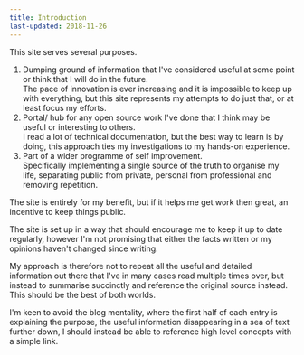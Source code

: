 ```yaml
---
title: Introduction
last-updated: 2018-11-26
---
```


This site serves several purposes.  
1. Dumping ground of information that I've considered useful at some point or think that I will do in the future.  
   The pace of innovation is ever increasing and it is impossible to keep up with everything, but this site represents my attempts to do just that, or at least focus my efforts.  
2. Portal/ hub for any open source work I've done that I think may be useful or interesting to others.  
   I read a lot of technical documentation, but the best way to learn is by doing, this approach ties my investigations to my hands-on experience.  
3. Part of a wider programme of self improvement.  
   Specifically implementing a single source of the truth to organise my life, separating public from private, personal from professional and removing repetition.  

The site is entirely for my benefit, but if it helps me get work then great, an incentive to keep things public.  

The site is set up in a way that should encourage me to keep it up to date regularly, however I'm not promising that either the facts written or my opinions haven't changed since writing.  

My approach is therefore not to repeat all the useful and detailed information out there that I've in many cases read multiple times over, but instead to summarise succinctly and reference the original source instead.  This should be the best of both worlds.  

I'm keen to avoid the blog mentality, where the first half of each entry is explaining the purpose, the useful information disappearing in a sea of text further down, I should instead be able to reference high level concepts with a simple link.  

